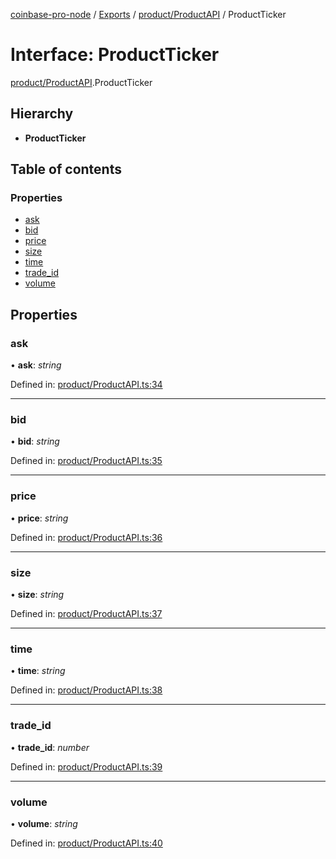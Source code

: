 [coinbase-pro-node](../../README.md) / [Exports](../../modules.md) / [product/ProductAPI](../../modules/product_productapi.md) / ProductTicker

# Interface: ProductTicker

[product/ProductAPI](../../modules/product_productapi.md).ProductTicker

## Hierarchy

- **ProductTicker**

## Table of contents

### Properties

- [ask](productapi.productticker.md#ask)
- [bid](productapi.productticker.md#bid)
- [price](productapi.productticker.md#price)
- [size](productapi.productticker.md#size)
- [time](productapi.productticker.md#time)
- [trade_id](productapi.productticker.md#trade_id)
- [volume](productapi.productticker.md#volume)

## Properties

### ask

• **ask**: _string_

Defined in: [product/ProductAPI.ts:34](https://github.com/bennycode/coinbase-pro-node/blob/3350621/src/product/ProductAPI.ts#L34)

---

### bid

• **bid**: _string_

Defined in: [product/ProductAPI.ts:35](https://github.com/bennycode/coinbase-pro-node/blob/3350621/src/product/ProductAPI.ts#L35)

---

### price

• **price**: _string_

Defined in: [product/ProductAPI.ts:36](https://github.com/bennycode/coinbase-pro-node/blob/3350621/src/product/ProductAPI.ts#L36)

---

### size

• **size**: _string_

Defined in: [product/ProductAPI.ts:37](https://github.com/bennycode/coinbase-pro-node/blob/3350621/src/product/ProductAPI.ts#L37)

---

### time

• **time**: _string_

Defined in: [product/ProductAPI.ts:38](https://github.com/bennycode/coinbase-pro-node/blob/3350621/src/product/ProductAPI.ts#L38)

---

### trade_id

• **trade_id**: _number_

Defined in: [product/ProductAPI.ts:39](https://github.com/bennycode/coinbase-pro-node/blob/3350621/src/product/ProductAPI.ts#L39)

---

### volume

• **volume**: _string_

Defined in: [product/ProductAPI.ts:40](https://github.com/bennycode/coinbase-pro-node/blob/3350621/src/product/ProductAPI.ts#L40)
